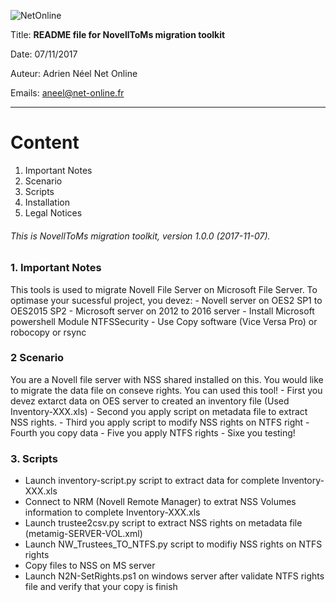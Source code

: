 ![NetOnline](https://filr.net-online.fr/ssf/s/readFile/share/498/-4477670475218489886/publicLink/V2%202017-logoNO.png)

Title: **README file for NovellToMs migration toolkit**

Date: 07/11/2017

Auteur: Adrien Néel Net Online

Emails: aneel@net-online.fr

---

Content
=======

1.	Important Notes
2.	Scenario
3.	Scripts
4.	Installation
5.	Legal Notices

###### This is NovellToMs migration toolkit, version 1.0.0 (2017-11-07).

### 1. Important Notes

This tools is used to migrate Novell File Server on Microsoft File Server. To optimase your sucessful project, you devez: - Novell server on OES2 SP1 to OES2015 SP2 - Microsoft server on 2012 to 2016 server - Install Microsoft powershell Module NTFSSecurity - Use Copy software (Vice Versa Pro) or robocopy or rsync

### 2 Scenario

You are a Novell file server with NSS shared installed on this. You would like to migrate the data file on conseve rights. You can used this tool! - First you devez extarct data on OES server to created an inventory file (Used Inventory-XXX.xls) - Second you apply script on metadata file to extract NSS rights. - Third you apply script to modify NSS rights on NTFS right - Fourth you copy data - Five you apply NTFS rights - Sixe you testing!

### 3. Scripts

-	Launch inventory-script.py script to extract data for complete Inventory-XXX.xls
-	Connect to NRM (Novell Remote Manager) to extrat NSS Volumes information to complete Inventory-XXX.xls
-	Launch trustee2csv.py script to extract NSS rights on metadata file (metamig-SERVER-VOL.xml)
-	Launch NW_Trustees_TO_NTFS.py script to modifiy NSS rights on NTFS rights
-	Copy files to NSS on MS server
-	Launch N2N-SetRights.ps1 on windows server after validate NTFS rights file and verify that your copy is finish
